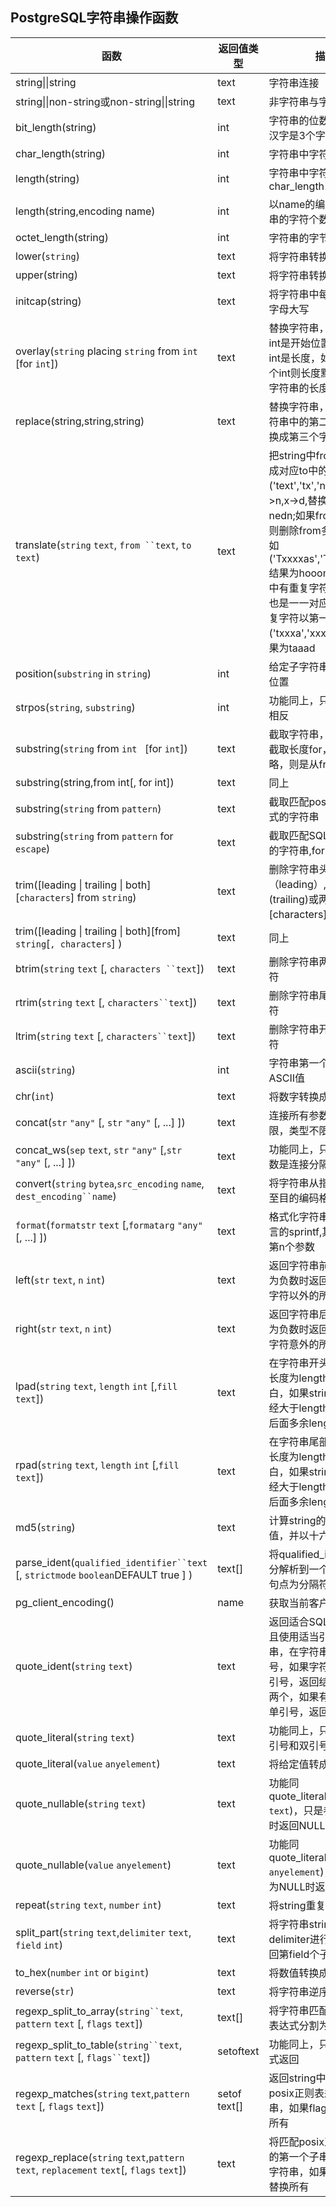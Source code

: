 ## PostgreSQL字符串操作函数

| 函数                                                         | 返回值类型   | 描述                                                         | 示例                                                         | 结果                             |
| ------------------------------------------------------------ | ------------ | ------------------------------------------------------------ | ------------------------------------------------------------ | -------------------------------- |
| string\|\|string                                             | text         | 字符串连接                                                   | select 'Post'\|\|'gresql'\|\|' good!';                       | Postgresql good!                 |
| string\|\|non-string或non-string\|\|string                   | text         | 非字符串与字符串连接                                         | select 1\|\|' one';                                          | 1 one                            |
| bit_length(string)                                           | int          | 字符串的位数，注意一个汉字是3个字节                          | select bit_length('one');                                    | 24                               |
| char_length(string)                                          | int          | 字符串中字符的个数                                           | select char_length('中国');                                  | 2                                |
| length(string)                                               | int          | 字符串中字符个数，同char_length(string)                      | select length('中国');                                       | 2                                |
| length(string,encoding name)                                 | int          | 以name的编码格式字符串的字符个数                             | select length('中国','GBK');                                 | 3                                |
| octet_length(string)                                         | int          | 字符串的字节数                                               | select octet_length('中国');                                 | 6                                |
| lower(`string`)                                              | text         | 将字符串转换成小写                                           | select lower('HeLLO');                                       | hello                            |
| upper(string)                                                | text         | 将字符串转换成大写                                           | select lower('HellO');                                       | HELLO                            |
| initcap(string)                                              | text         | 将字符串中每个单词的首字母大写                               | select initcap('hello world !');                             | Hello World !                    |
| overlay(`string` placing `string` from `int` [for `int`])    | text         | 替换字符串，其中第一个int是开始位置，第二个int是长度，如果没有第二个int则长度默认为第二个字符串的长度 | select overlay('Txxxxas' placing 'hom' from 2 for 4);        | Thomas                           |
| replace(string,string,string)                                | text         | 替换字符串，将第一个字符串中的第二个字符串替换成第三个字符串 | select replace('Txxxxas','xxxx','hom');                      | Thomas                           |
| translate(`string` `text`, `from ``text`, `to` `text`)       | text         | 把string中from字符替换成对应to中的字符，如('text','tx','nd')中t->n,x->d,替换后结果为nedn;如果from比to长，则删除from多出的字符，如('Txxxxas','Txas','hom')结果为hooom;如果from中有重复字符，对应顺序也是一一对应的，但是重复字符以第一个为准，如('txxxa','xxx','abcd'),结果为taaad | select translate('Txxxxas','xxxxa','hom');select translate('Txxxxas','Txas','hom');select translate('txxxa','xxxa','abcd'); | Thhhhshoooomtaaad                |
| position(`substring` in `string`)                            | int          | 给定子字符串在字符串的位置                                   | select position('lo' in 'hello');                            | 4                                |
| strpos(`string`, `substring`)                                | int          | 功能同上，只是入参顺序相反                                   | select strpos('hello','lo');                                 | 4                                |
| substring(`string` from `int ` [for `int`])                  | text         | 截取字符串，从from位置截取长度for，如果for省略，则是从from至结尾 | select substring('hello world' from 2 for 3);select substring('hello world' from 2); | ellell world                     |
| substring(string,from int[, for int])                        | text         | 同上                                                         | select substring('hello world',2,3);                         | ell                              |
| substring(`string` from `pattern`)                           | text         | 截取匹配posix正则表达式的字符串                              | select substring('hello world' from '...$');                 | rld                              |
| substring(`string` from `pattern` for `escape`)              | text         | 截取匹配SQL正则表达式的字符串,for为转移字符                  | select substring('Thomas' from '%#"o_a#"_' for '#');         | oma                              |
| trim([leading \| trailing \| both][`characters`] from `string`) | text         | 删除字符串头部（leading）,尾部(trailing)或两边的空白活[characters]字符 | select trim(both 'x' from 'xxjdhdxxxx');                     | jdhd                             |
| trim([leading \| trailing \| both][from] `string`[`, characters`] ) | text         | 同上                                                         | select trim(both from '  jdhd   ',' ');                      | jdhd                             |
| btrim(`string` `text` [, `characters ``text`])               | text         | 删除字符串两边指定的字符                                     | select btrim('xxhhhxxx','x');                                | hhh                              |
| rtrim(`string` `text` [, `characters``text`])                | text         | 删除字符串尾部指定的字符                                     | select rtrim('xxhhhxxx','x');                                | xxhhh                            |
| ltrim(`string` `text` [, `characters``text`])                | text         | 删除字符串开头指定的字符                                     | select ltrim('xxhhhxxx','x');                                | hhhxxx                           |
| ascii(`string`)                                              | int          | 字符串第一个字符的ASCII值                                    | select ascii('xa');select ascii('x');                        | 120120                           |
| chr(`int`)                                                   | text         | 将数字转换成字符                                             | select chr(65);                                              | A                                |
| concat(`str` `"any"` [, `str` `"any"` [, ...] ])             | text         | 连接所有参数，个数不限，类型不限                             | select concat('x','man',3);                                  | xman3                            |
| concat_ws(`sep` `text`, `str` `"any"` [,`str` `"any"` [, ...] ]) | text         | 功能同上，只是第一个参数是连接分隔符                         | select concat_ws(',','x','man',3);                           | x,man,3                          |
| convert(`string` `bytea`,`src_encoding` `name`, `dest_encoding``name`) | text         | 将字符串从指定编码转换至目的编码格式                         | select convert('Hello','UTF8','GBK');                        | \x48656c6c6f                     |
| `format`(`formatstr` `text` [,`formatarg` `"any"` [, ...] ]) | text         | 格式化字符串，类似C语言的sprintf,其中n$表示第n个参数         | select format('Hello %s, %1$s', 'World');                    | Hello World, World               |
| left(`str` `text`, `n` `int`)                                | text         | 返回字符串前n个字符，n为负数时返回除最后\|n\|个字符以外的所有字符 | select left('hello',-2);                                     | hel                              |
| right(`str` `text`, `n` `int`)                               | text         | 返回字符串后n个字符，n为负数时返回除最前\|n\|个字符意外的所有字符 | select right('hello',2);                                     | he                               |
| lpad(`string` `text`, `length` `int` [,`fill` `text`])       | text         | 在字符串开头填充text至长度为length，缺省为空白，如果string的长度已经大于length，则会截断后面多余length的字符 | select lpad('123',5,'0');                                    | 00123                            |
| rpad(`string` `text`, `length` `int` [,`fill` `text`])       | text         | 在字符串尾部填充text至长度为length，缺省为空白，如果string的长度已经大于length，则会截断后面多余length的字符 | select rpad('he',1,'o');                                     | h                                |
| md5(`string`)                                                | text         | 计算string的md5散列值，并以十六进制返回                      | select md5('hello');                                         | 5d41402abc4b2a76b9719d911017c592 |
| parse_ident(`qualified_identifier``text` [, `strictmode` `boolean`DEFAULT true ] ) | text[]       | 将qualified_identifier拆分解析到一个数组中，以句点为分隔符。 | select parse_ident('SomeSchema.someTable');                  | {someschema,sometable}           |
| pg_client_encoding()                                         | name         | 获取当前客户端编码                                           | select pg_client_encoding();                                 | UTF8                             |
| quote_ident(`string` `text`)                                 | text         | 返回适合SQL语句标志符且使用适当引号的字符串，在字符串两端加双引号，如果字符串中出现双引号，返回结果中将变成两个，如果有2个连续的单引号，返回时只有1个 | select quote_ident('Foo"''"bar');                            | "Foo""'""bar"                    |
| quote_literal(`string` `text`)                               | text         | 功能同上，只是内嵌的单引号和双引号被原样保留                 | select quote_literal('Foo"''bar');                           | 'Foo"''bar'                      |
| quote_literal(`value` `anyelement`)                          | text         | 将给定值转成text                                             | select quote_literal(45);                                    | '45'                             |
| quote_nullable(`string` `text`)                              | text         | 功能同quote_literal(`string` `text`)，只是参数是NULL时返回NULL |                                                              |                                  |
| quote_nullable(`value` `anyelement`)                         | text         | 功能同quote_literal(`value` `anyelement`)，只是参数为NULL时返回NULL |                                                              |                                  |
| repeat(`string` `text`, `number` `int`)                      | text         | 将string重复number次                                         | select repeat('Hi',2);                                       | HiHi                             |
| split_part(`string` `text`,`delimiter` `text`, `field` `int`) | text         | 将字符串string以delimiter进行分割，并返回第field个子串       | select split_part('1#2#3','#',2);                            | 2                                |
| to_hex(`number` `int` or `bigint`)                           | text         | 将数值转换成十六进制                                         | select to_hex(155);                                          | 9b                               |
| reverse(`str`)                                               | text         | 将字符串逆序输出                                             | select reverse('hello');                                     | olleh                            |
| regexp_split_to_array(`string``text`, `pattern` `text` [, `flags` `text`]) | text[]       | 将字符串匹配posix正则表达式分割为字符串数组                  | select regexp_split_to_array('hello world', E'\\s+');        | {hello,world}                    |
| regexp_split_to_table(`string``text`, `pattern` `text` [, `flags``text`]) | setoftext    | 功能同上，只是以单列形式返回                                 | select regexp_split_to_table('hello world', E'\\s+');        | hello world                      |
| regexp_matches(`string` `text`,`pattern` `text` [, `flags` `text`]) | setof text[] | 返回string中第一个匹配posix正则表达式的子串，如果flag=g，则返回所有 | select regexp_matches('foobarbequebaz', '(b..)','g');        | {bar} {beq} {baz}                |
| regexp_replace(`string` `text`,`pattern` `text`, `replacement` `text`[, `flags` `text`]) | text         | 将匹配posix正则表达式的第一个子串替换成指定字符串，如果flag=g，则替换所有 | select regexp_replace('Thomas', '.[mN]a.', 'M');             | <br /><br />ThM                  |
